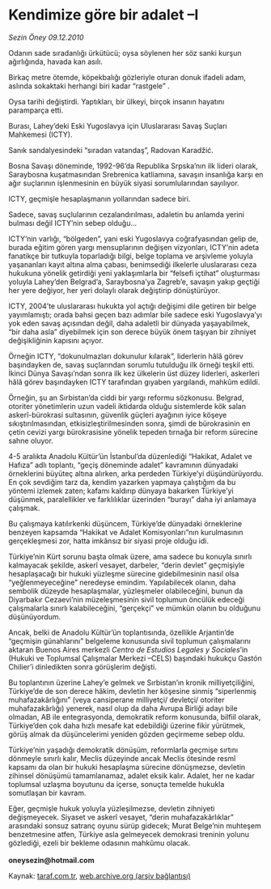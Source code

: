 # Kendimize göre bir adalet –I

*Sezin Öney 09.12.2010*

<div class="yazi"><p>Odanın sade sıradanlığı ürkütücü; oysa söylenen her söz sanki kurşun ağırlığında, havada kan asılı.</p>
<p>Birkaç metre ötemde, köpekbalığı gözleriyle oturan donuk ifadeli adam, aslında sokaktaki herhangi biri kadar “rastgele” . </p>
<p>Oysa tarihi değiştirdi. Yaptıkları, bir ülkeyi, birçok insanın hayatını paramparça etti. </p>
<p>Burası, Lahey’deki Eski Yugoslavya için Uluslararası Savaş Suçları Mahkemesi (ICTY).</p>
<p>Sanık sandalyesindeki “sıradan vatandaş”, Radovan Karadžić.</p>
<p>Bosna Savaşı döneminde, 1992-96’da Republika Srpska’nın ilk lideri olarak, Saraybosna kuşatmasından Srebrenica katliamına, savaşın insanlığa karşı en ağır suçlarının işlenmesinin en büyük siyasi sorumlularından sayılıyor.</p>
<p>ICTY, geçmişle hesaplaşmanın yollarından sadece biri. </p>
<p>Sadece, savaş suçlularının cezalandırılması, adaletin bu anlamda yerini bulması değil ICTY’nin sebep olduğu...</p>
<p>ICTY’nin varlığı, “bölgeden”, yani eski Yugoslavya coğrafyasından gelip de, burada eğitim gören yargı mensuplarının değişen vizyonları, ICTY’nin adeta fanatikçe bir tutkuyla toparladığı bilgi, belge toplama ve arşivleme yoluyla yaşananları kayıt altına alma çabası, benimsediği ilkelerle uluslararası ceza hukukuna yönelik getirdiği yeni yaklaşımlarla bir “felsefi içtihat” oluşturması yoluyla Lahey’den Belgrad’a, Saraybosna’ya Zagreb’e, savaşın yakıp geçtiği her yere değiyor, her yeri dolaylı olarak değiştirip dönüştürüyor. </p>
<p>ICTY, 2004’te uluslararası hukukta yol açtığı değişimi dile getiren bir belge yayımlamıştı; orada bahsi geçen bazı adımlar bile sadece eski Yugoslavya’yı yok eden savaş açısından değil, daha adaletli bir dünyada yaşayabilmek, “bir daha asla” diyebilmek için son derece büyük önem taşıyan bir zihniyet değişikliğinin kapısını açıyor. </p>
<p>Örneğin ICTY, “dokunulmazları dokunulur kılarak”, liderlerin hâlâ görev başındayken de, savaş suçlarından sorumlu tutulduğu ilk örneği teşkil etti. İkinci Dünya Savaşı’ndan sonra ilk kez ülkelerin üst düzey liderleri, askerleri hâlâ görev başındayken ICTY tarafından gıyaben yargılandı, mahkûm edildi. </p>
<p>Örneğin, şu an Sırbistan’da ciddi bir yargı reformu sözkonusu. Belgrad, otoriter yönetimlerin uzun vadeli iktidarda olduğu sistemlerde kök salan askerî-bürokrasi sultasının, güvenlik güçleri ayağının iyice köşeye sıkıştırılmasından, etkisizleştirilmesinden sonra, şimdi de bürokrasinin en çetin cevizi yargı bürokrasisine yönelik tepeden tırnağa bir reform sürecine sahne oluyor.</p>
<p>4-5 aralıkta Anadolu Kültür’ün İstanbul’da düzenlediği “Hakikat, Adalet ve Hafıza” adlı toplantı, “geçiş döneminde adalet” kavramının dünyadaki örneklerini büyüteç altına alırken, arka perdeden Türkiye’yi düşündürüyordu. En çok sevdiğim tarz da, kendim yazarken yapmaya çalıştığım da bu yöntemi izlemek zaten; kafamı kaldırıp dünyaya bakarken Türkiye’yi düşünmek, paralellikler ve farklılıklar üzerinden “burayı” daha iyi anlamaya çalışmak. </p>
<p>Bu çalışmaya katılırkenki düşüncem, Türkiye’de dünyadaki örneklerine benzeyen kapsamda “Hakikat ve Adalet Komisyonları”nın kurulmasının gerçekleşmesi zor, hatta imkânsız bir siyasi proje olduğu idi. </p>
<p>Türkiye’nin Kürt sorunu başta olmak üzere, ama sadece bu konuyla sınırlı kalmayacak şekilde, askerî vesayet, darbeler, “derin devlet” geçmişiyle hesaplaşacağı bir hukuki yüzleşme sürecine gidebilmesinin nasıl olsa “yeğlenmeyeceğine” neredeyse emindim. Yapılabilecek olanın, daha sembolik düzeyde hesaplaşmalar, yüzleşmeler olabileceğini, bunun da Diyarbakır Cezaevi’nin müzeleşmesinin sivil toplumun öncülük edeceği çalışmalarla sınırlı kalabileceğini, “gerçekçi” ve mümkün olanın bu olduğunu düşünüyordum.</p>
<p>Ancak, belki de Anadolu Kültür’ün toplantısında, özellikle Arjantin’de “geçmişin günahlarını” belgeleme konusunda sivil toplumun çalışmalarını aktaran Buenos Aires merkezli <i>Centro de Estudios Legales y Sociales</i>’in (Hukuki ve Toplumsal Çalışmalar Merkezi –CELS) başındaki hukukçu Gastón Chilier’i dinledikten sonra görüşlerim değişti. </p>
<p>Bu toplantının üzerine Lahey’e gelmek ve Sırbistan’ın kronik milliyetçiliğini, Türkiye’de de son derece hâkim, devletin her köşesine sinmiş “siperlenmiş muhafazakârlığını” (veya cansiperane milliyetçi/ devletçi/ otoriter muhafazakârlığı) yenerek, nasıl olup da daha Avrupa Birliği adayı bile olmadan, AB ile entegrasyonda, demokratik reform konusunda, bilfiil olarak, Türkiye’den çok daha hızlı mesafe kat edebildiği üzerine fikir yürütmek, görüş almak da düşüncelerimi yeniden gözden geçirmeme sebep oldu. </p>
<p>Türkiye’nin yaşadığı demokratik dönüşüm, reformlarla geçmişe sırtını dönmeyle sınırlı kalır, Meclis düzeyinde ancak Meclis ötesinde resmî kapsamı da olan bir hukuki hesaplaşma sürecine dönüşmezse, devletin zihinsel dönüşümü tamamlanamaz, adalet eksik kalır. Adalet, her ne kadar toplumsal uzlaşma boyutunu da içerse, sonuçta temelde hukukla somutlaşan bir kavram.</p>
<p>Eğer, geçmişle hukuk yoluyla yüzleşilmezse, devletin zihniyeti değişmeyecek. Siyaset ve askerî vesayet, “derin muhafazakârlıklar” arasındaki sonsuz satranç oyunu sürüp gidecek; Murat Belge’nin muhteşem benzetmesine atfen, Türkiye asla gelmeyecek demokrasi treninin yolunu gözlediği, ezeli bir bekleme odasının mahkûmu olacak.<br/><br/><b>oneysezin@hotmail.com</b></p></div>

Kaynak: [taraf.com.tr](http://www.taraf.com.tr:80/sezin-oney/makale-kendimize-gore-bir-adalet-i.htm), [web.archive.org (arşiv bağlantısı)](http://web.archive.org/web/20101210163749/http://www.taraf.com.tr:80/sezin-oney/makale-kendimize-gore-bir-adalet-i.htm)
